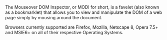 The Mouseover DOM Inspector, or MODI for short, is a favelet (also known as a bookmarklet) that allows you to view and manipulate the DOM of a web page simply by mousing around the document.

Browsers currently supported are Firefox, Mozilla, Netscape 8, Opera 7.5+ and MSIE6+ on all of their respective Operating Systems.
